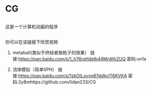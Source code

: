 # CG

##
这是一个计算机动画的程序

##
你可以在该链接下欣赏视频

1. metaball(类似于终结者挨枪子的效果）
链接:https://pan.baidu.com/s/1_h76rsHdelb44MrdIlhZUQ  密码:un1a

2. 流体模拟（简单SPH）
链接:https://pan.baidu.com/s/1zkOtLsvvn87ddkclT6KVKA  密码:2y8mhttps://github.com/lidan233/CG
